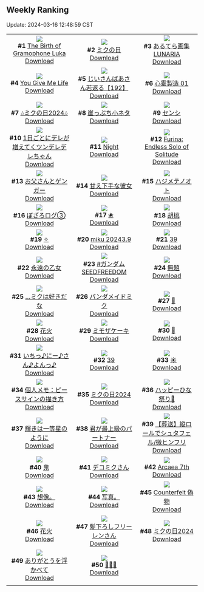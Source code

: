 ## Weekly Ranking
Update: 2024-03-16 12:48:59 CST

|      |      |      |
| :----: | :----: | :----: |
| ![](https://i.pixiv.re/c/240x480/img-master/img/2024/03/09/00/09/16/116741033_p0_master1200.jpg)<br>**#1** [The Birth of Gramophone Luka](https://www.pixiv.net/artworks/116741033)<br>[Download](https://i.pixiv.re/img-original/img/2024/03/09/00/09/16/116741033_p0.jpg) | ![](https://i.pixiv.re/c/240x480/img-master/img/2024/03/09/00/00/53/116740385_p0_master1200.jpg)<br>**#2** [ミクの日](https://www.pixiv.net/artworks/116740385)<br>[Download](https://i.pixiv.re/img-original/img/2024/03/09/00/00/53/116740385_p0.jpg) | ![](https://i.pixiv.re/c/240x480/img-master/img/2024/03/09/00/01/01/116740413_p0_master1200.jpg)<br>**#3** [あるてら画集 LUNARIA](https://www.pixiv.net/artworks/116740413)<br>[Download](https://i.pixiv.re/img-original/img/2024/03/09/00/01/01/116740413_p0.jpg) |
| ![](https://i.pixiv.re/c/240x480/img-master/img/2024/03/09/19/05/40/116763500_p0_master1200.jpg)<br>**#4** [You Give Me Life](https://www.pixiv.net/artworks/116763500)<br>[Download](https://i.pixiv.re/img-original/img/2024/03/09/19/05/40/116763500_p0.jpg) | ![](https://i.pixiv.re/c/240x480/img-master/img/2024/03/09/11/13/28/116752077_p0_master1200.jpg)<br>**#5** [じいさんばあさん若返る【192】](https://www.pixiv.net/artworks/116752077)<br>[Download](https://i.pixiv.re/img-original/img/2024/03/09/11/13/28/116752077_p0.jpg) | ![](https://i.pixiv.re/c/240x480/img-master/img/2024/03/10/16/34/27/116794284_p0_master1200.jpg)<br>**#6** [心靈製造  01](https://www.pixiv.net/artworks/116794284)<br>[Download](https://i.pixiv.re/img-original/img/2024/03/10/16/34/27/116794284_p0.jpg) |
| ![](https://i.pixiv.re/c/240x480/img-master/img/2024/03/09/03/09/01/116745577_p0_master1200.jpg)<br>**#7** [🎶ミクの日2024🎶](https://www.pixiv.net/artworks/116745577)<br>[Download](https://i.pixiv.re/img-original/img/2024/03/09/03/09/01/116745577_p0.jpg) | ![](https://i.pixiv.re/c/240x480/img-master/img/2024/03/08/18/56/06/116730080_p0_master1200.jpg)<br>**#8** [崖っぷち小ネタ](https://www.pixiv.net/artworks/116730080)<br>[Download](https://i.pixiv.re/img-original/img/2024/03/08/18/56/06/116730080_p0.jpg) | ![](https://i.pixiv.re/c/240x480/img-master/img/2024/03/10/00/00/33/116774296_p0_master1200.jpg)<br>**#9** [センシ](https://www.pixiv.net/artworks/116774296)<br>[Download](https://i.pixiv.re/img-original/img/2024/03/10/00/00/33/116774296_p0.jpg) |
| ![](https://i.pixiv.re/c/240x480/img-master/img/2024/03/09/00/01/29/116740489_p0_master1200.jpg)<br>**#10** [1日ごとにデレが増えてくツンデレデレちゃん](https://www.pixiv.net/artworks/116740489)<br>[Download](https://i.pixiv.re/img-original/img/2024/03/09/00/01/29/116740489_p0.jpg) | ![](https://i.pixiv.re/c/240x480/img-master/img/2024/03/09/01/26/20/116743656_p0_master1200.jpg)<br>**#11** [Night](https://www.pixiv.net/artworks/116743656)<br>[Download](https://i.pixiv.re/img-original/img/2024/03/09/01/26/20/116743656_p0.jpg) | ![](https://i.pixiv.re/c/240x480/img-master/img/2024/03/08/00/14/26/116712631_p0_master1200.jpg)<br>**#12** [Furina: Endless Solo of Solitude](https://www.pixiv.net/artworks/116712631)<br>[Download](https://i.pixiv.re/img-original/img/2024/03/08/00/14/26/116712631_p0.jpg) |
| ![](https://i.pixiv.re/c/240x480/img-master/img/2024/03/09/19/56/32/116764999_p0_master1200.jpg)<br>**#13** [お父さんとゲンガー](https://www.pixiv.net/artworks/116764999)<br>[Download](https://i.pixiv.re/img-original/img/2024/03/09/19/56/32/116764999_p0.jpg) | ![](https://i.pixiv.re/c/240x480/img-master/img/2024/03/15/19/32/48/116768466_p0_master1200.jpg)<br>**#14** [甘え下手な彼女](https://www.pixiv.net/artworks/116768466)<br>[Download](https://i.pixiv.re/img-original/img/2024/03/15/19/32/48/116768466_p0.jpg) | ![](https://i.pixiv.re/c/240x480/img-master/img/2024/03/09/00/45/15/116742446_p0_master1200.jpg)<br>**#15** [ハジメテノオト](https://www.pixiv.net/artworks/116742446)<br>[Download](https://i.pixiv.re/img-original/img/2024/03/09/00/45/15/116742446_p0.jpg) |
| ![](https://i.pixiv.re/c/240x480/img-master/img/2024/03/09/17/31/55/116760773_p0_master1200.jpg)<br>**#16** [ぼざろログ③](https://www.pixiv.net/artworks/116760773)<br>[Download](https://i.pixiv.re/img-original/img/2024/03/09/17/31/55/116760773_p0.jpg) | ![](https://i.pixiv.re/c/240x480/img-master/img/2024/03/09/00/01/06/116740428_p0_master1200.jpg)<br>**#17** [❀](https://www.pixiv.net/artworks/116740428)<br>[Download](https://i.pixiv.re/img-original/img/2024/03/09/00/01/06/116740428_p0.jpg) | ![](https://i.pixiv.re/c/240x480/img-master/img/2024/03/09/00/00/18/116740213_p0_master1200.jpg)<br>**#18** [胡桃](https://www.pixiv.net/artworks/116740213)<br>[Download](https://i.pixiv.re/img-original/img/2024/03/09/00/00/18/116740213_p0.jpg) |
| ![](https://i.pixiv.re/c/240x480/img-master/img/2024/03/09/00/38/15/116742197_p0_master1200.jpg)<br>**#19** [✧](https://www.pixiv.net/artworks/116742197)<br>[Download](https://i.pixiv.re/img-original/img/2024/03/09/00/38/15/116742197_p0.jpg) | ![](https://i.pixiv.re/c/240x480/img-master/img/2024/03/09/00/25/41/116741622_p0_master1200.jpg)<br>**#20** [miku 20243.9](https://www.pixiv.net/artworks/116741622)<br>[Download](https://i.pixiv.re/img-original/img/2024/03/09/00/25/41/116741622_p0.jpg) | ![](https://i.pixiv.re/c/240x480/img-master/img/2024/03/09/02/00/02/116744396_p0_master1200.jpg)<br>**#21** [39](https://www.pixiv.net/artworks/116744396)<br>[Download](https://i.pixiv.re/img-original/img/2024/03/09/02/00/02/116744396_p0.jpg) |
| ![](https://i.pixiv.re/c/240x480/img-master/img/2024/03/09/00/00/37/116740326_p0_master1200.jpg)<br>**#22** [永遠の乙女](https://www.pixiv.net/artworks/116740326)<br>[Download](https://i.pixiv.re/img-original/img/2024/03/09/00/00/37/116740326_p0.jpg) | ![](https://i.pixiv.re/c/240x480/img-master/img/2024/03/09/01/11/33/116743228_p0_master1200.jpg)<br>**#23** [#ガンダムSEEDFREEDOM](https://www.pixiv.net/artworks/116743228)<br>[Download](https://i.pixiv.re/img-original/img/2024/03/09/01/11/33/116743228_p0.jpg) | ![](https://i.pixiv.re/c/240x480/img-master/img/2024/03/09/22/48/38/116771401_p0_master1200.jpg)<br>**#24** [無題](https://www.pixiv.net/artworks/116771401)<br>[Download](https://i.pixiv.re/img-original/img/2024/03/09/22/48/38/116771401_p0.jpg) |
| ![](https://i.pixiv.re/c/240x480/img-master/img/2024/03/09/00/06/58/116740912_p0_master1200.jpg)<br>**#25** […ミクは好きだな](https://www.pixiv.net/artworks/116740912)<br>[Download](https://i.pixiv.re/img-original/img/2024/03/09/00/06/58/116740912_p0.jpg) | ![](https://i.pixiv.re/c/240x480/img-master/img/2024/03/09/00/00/13/116740173_p0_master1200.jpg)<br>**#26** [パンダメイドミク](https://www.pixiv.net/artworks/116740173)<br>[Download](https://i.pixiv.re/img-original/img/2024/03/09/00/00/13/116740173_p0.jpg) | ![](https://i.pixiv.re/c/240x480/img-master/img/2024/03/08/00/00/19/116711954_p0_master1200.jpg)<br>**#27** [🎍](https://www.pixiv.net/artworks/116711954)<br>[Download](https://i.pixiv.re/img-original/img/2024/03/08/00/00/19/116711954_p0.jpg) |
| ![](https://i.pixiv.re/c/240x480/img-master/img/2024/03/09/18/12/47/116761929_p0_master1200.jpg)<br>**#28** [花火](https://www.pixiv.net/artworks/116761929)<br>[Download](https://i.pixiv.re/img-original/img/2024/03/09/18/12/47/116761929_p0.jpg) | ![](https://i.pixiv.re/c/240x480/img-master/img/2024/03/09/23/55/18/116773898_p0_master1200.jpg)<br>**#29** [ミモザケーキ](https://www.pixiv.net/artworks/116773898)<br>[Download](https://i.pixiv.re/img-original/img/2024/03/09/23/55/18/116773898_p0.jpg) | ![](https://i.pixiv.re/c/240x480/img-master/img/2024/03/09/15/34/50/116757906_p0_master1200.jpg)<br>**#30** [🍃](https://www.pixiv.net/artworks/116757906)<br>[Download](https://i.pixiv.re/img-original/img/2024/03/09/15/34/50/116757906_p0.jpg) |
| ![](https://i.pixiv.re/c/240x480/img-master/img/2024/03/09/00/03/13/116740690_p0_master1200.jpg)<br>**#31** [いちっ♪にー♪さん♪よんっ♪](https://www.pixiv.net/artworks/116740690)<br>[Download](https://i.pixiv.re/img-original/img/2024/03/09/00/03/13/116740690_p0.jpg) | ![](https://i.pixiv.re/c/240x480/img-master/img/2024/03/09/17/00/03/116759875_p0_master1200.jpg)<br>**#32** [39](https://www.pixiv.net/artworks/116759875)<br>[Download](https://i.pixiv.re/img-original/img/2024/03/09/17/00/03/116759875_p0.jpg) | ![](https://i.pixiv.re/c/240x480/img-master/img/2024/03/09/12/50/27/116754389_p0_master1200.jpg)<br>**#33** [☀️](https://www.pixiv.net/artworks/116754389)<br>[Download](https://i.pixiv.re/img-original/img/2024/03/09/12/50/27/116754389_p0.jpg) |
| ![](https://i.pixiv.re/c/240x480/img-master/img/2024/03/09/06/00/08/116747608_p0_master1200.jpg)<br>**#34** [個人メモ：ピースサインの描き方](https://www.pixiv.net/artworks/116747608)<br>[Download](https://i.pixiv.re/img-original/img/2024/03/09/06/00/08/116747608_p0.jpg) | ![](https://i.pixiv.re/c/240x480/img-master/img/2024/03/09/21/34/00/116768617_p0_master1200.jpg)<br>**#35** [ミクの日2024](https://www.pixiv.net/artworks/116768617)<br>[Download](https://i.pixiv.re/img-original/img/2024/03/09/21/34/00/116768617_p0.jpg) | ![](https://i.pixiv.re/c/240x480/img-master/img/2024/03/09/21/06/57/116767564_p0_master1200.jpg)<br>**#36** [ハッピーひな祭り🎎](https://www.pixiv.net/artworks/116767564)<br>[Download](https://i.pixiv.re/img-original/img/2024/03/09/21/06/57/116767564_p0.jpg) |
| ![](https://i.pixiv.re/c/240x480/img-master/img/2024/03/09/00/00/07/116740131_p0_master1200.jpg)<br>**#37** [輝きは一等星のように](https://www.pixiv.net/artworks/116740131)<br>[Download](https://i.pixiv.re/img-original/img/2024/03/09/00/00/07/116740131_p0.jpg) | ![](https://i.pixiv.re/c/240x480/img-master/img/2024/03/09/07/14/08/116748479_p0_master1200.jpg)<br>**#38** [君が最上級のパートナー](https://www.pixiv.net/artworks/116748479)<br>[Download](https://i.pixiv.re/img-original/img/2024/03/09/07/14/08/116748479_p0.jpg) | ![](https://i.pixiv.re/c/240x480/img-master/img/2024/03/09/16/32/55/116759244_p0_master1200.jpg)<br>**#39** [【葬送】縦ロールでシュタフェル/微ヒンフリ](https://www.pixiv.net/artworks/116759244)<br>[Download](https://i.pixiv.re/img-original/img/2024/03/09/16/32/55/116759244_p0.jpg) |
| ![](https://i.pixiv.re/c/240x480/img-master/img/2024/03/09/11/25/07/116752562_p0_master1200.jpg)<br>**#40** [鬼](https://www.pixiv.net/artworks/116752562)<br>[Download](https://i.pixiv.re/img-original/img/2024/03/09/11/25/07/116752562_p0.jpg) | ![](https://i.pixiv.re/c/240x480/img-master/img/2024/03/09/01/36/41/116743337_p0_master1200.jpg)<br>**#41** [デコミクさん](https://www.pixiv.net/artworks/116743337)<br>[Download](https://i.pixiv.re/img-original/img/2024/03/09/01/36/41/116743337_p0.jpg) | ![](https://i.pixiv.re/c/240x480/img-master/img/2024/03/09/11/22/42/116752505_p0_master1200.jpg)<br>**#42** [Arcaea 7th](https://www.pixiv.net/artworks/116752505)<br>[Download](https://i.pixiv.re/img-original/img/2024/03/09/11/22/42/116752505_p0.jpg) |
| ![](https://i.pixiv.re/c/240x480/img-master/img/2024/03/09/01/01/30/116742952_p0_master1200.jpg)<br>**#43** [想像。](https://www.pixiv.net/artworks/116742952)<br>[Download](https://i.pixiv.re/img-original/img/2024/03/09/01/01/30/116742952_p0.jpg) | ![](https://i.pixiv.re/c/240x480/img-master/img/2024/03/09/21/27/07/116768322_p0_master1200.jpg)<br>**#44** [写真。](https://www.pixiv.net/artworks/116768322)<br>[Download](https://i.pixiv.re/img-original/img/2024/03/09/21/27/07/116768322_p0.jpg) | ![](https://i.pixiv.re/c/240x480/img-master/img/2024/03/09/20/54/37/116767025_p0_master1200.jpg)<br>**#45** [Counterfeit 偽物](https://www.pixiv.net/artworks/116767025)<br>[Download](https://i.pixiv.re/img-original/img/2024/03/09/20/54/37/116767025_p0.jpg) |
| ![](https://i.pixiv.re/c/240x480/img-master/img/2024/03/10/01/09/39/116776884_p0_master1200.jpg)<br>**#46** [花火](https://www.pixiv.net/artworks/116776884)<br>[Download](https://i.pixiv.re/img-original/img/2024/03/10/01/09/39/116776884_p0.jpg) | ![](https://i.pixiv.re/c/240x480/img-master/img/2024/03/09/00/27/47/116741828_p0_master1200.jpg)<br>**#47** [髪下ろしフリーレンさん](https://www.pixiv.net/artworks/116741828)<br>[Download](https://i.pixiv.re/img-original/img/2024/03/09/00/27/47/116741828_p0.jpg) | ![](https://i.pixiv.re/c/240x480/img-master/img/2024/03/09/00/00/10/116740150_p0_master1200.jpg)<br>**#48** [ミクの日2024](https://www.pixiv.net/artworks/116740150)<br>[Download](https://i.pixiv.re/img-original/img/2024/03/09/00/00/10/116740150_p0.jpg) |
| ![](https://i.pixiv.re/c/240x480/img-master/img/2024/03/09/17/39/48/116760991_p0_master1200.jpg)<br>**#49** [ありがとうを浮かべて](https://www.pixiv.net/artworks/116760991)<br>[Download](https://i.pixiv.re/img-original/img/2024/03/09/17/39/48/116760991_p0.jpg) | ![](https://i.pixiv.re/c/240x480/img-master/img/2024/03/09/08/09/56/116749229_p0_master1200.jpg)<br>**#50** [🌸🌸🌸](https://www.pixiv.net/artworks/116749229)<br>[Download](https://i.pixiv.re/img-original/img/2024/03/09/08/09/56/116749229_p0.jpg) |
|      |
